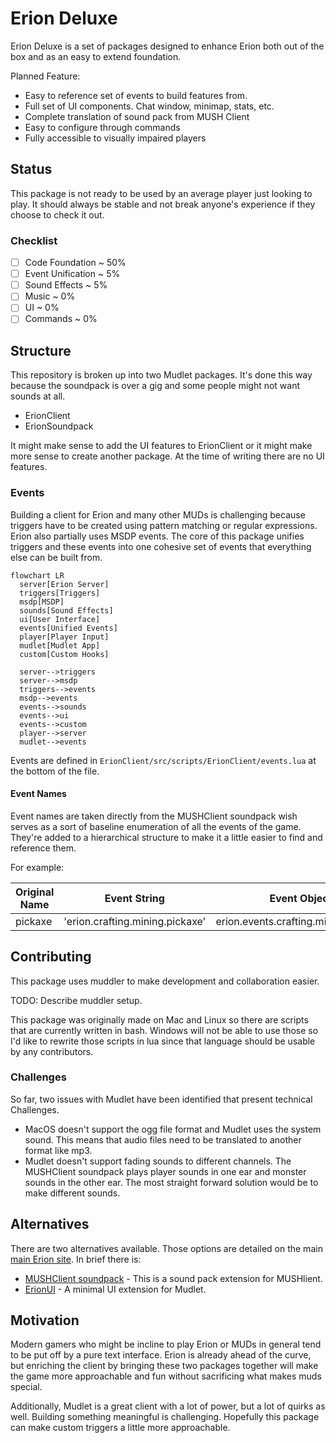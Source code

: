 <!-- markdownlint-configure-file { "MD013": { "line_length": 800 } } -->

# Erion Deluxe

Erion Deluxe is a set of packages designed to enhance Erion both out of the box and as an easy to extend foundation.

Planned Feature:
- Easy to reference set of events to build features from.
- Full set of UI components. Chat window, minimap, stats, etc.
- Complete translation of sound pack from MUSH Client
- Easy to configure through commands
- Fully accessible to visually impaired players

## Status

This package is not ready to be used by an average player just looking to play. It should always be stable and not break anyone's experience if they choose to check it out.

### Checklist

- [ ] Code Foundation ~ 50%
- [ ] Event Unification ~ 5%
- [ ] Sound Effects ~ 5%
- [ ] Music ~ 0%
- [ ] UI ~ 0%
- [ ] Commands ~ 0%

## Structure

This repository is broken up into two Mudlet packages. It's done this way because the soundpack is over a gig and some people might not want sounds at all.

- ErionClient
- ErionSoundpack

It might make sense to add the UI features to ErionClient or it might make more sense to create another package. At the time of writing there are no UI features.

### Events

Building a client for Erion and many other MUDs is challenging because triggers have to be created using pattern matching or regular expressions. Erion also partially uses MSDP events. The core of this package unifies triggers and these events into one cohesive set of events that everything else can be built from.

```mermaid
flowchart LR
  server[Erion Server]
  triggers[Triggers]
  msdp[MSDP]
  sounds[Sound Effects]
  ui[User Interface]
  events[Unified Events]
  player[Player Input]
  mudlet[Mudlet App]
  custom[Custom Hooks]

  server-->triggers
  server-->msdp
  triggers-->events
  msdp-->events
  events-->sounds
  events-->ui
  events-->custom
  player-->server
  mudlet-->events
```

Events are defined in `ErionClient/src/scripts/ErionClient/events.lua` at the bottom of the file.

#### Event Names

Event names are taken directly from the MUSHClient soundpack wish serves as a sort of baseline enumeration of all the events of the game. They're added to a hierarchical structure to make it a little easier to find and reference them.

For example:

| Original Name | Event String                    | Event Object                         |
| ------------- | ------------------------------- | ------------------------------------ |
| pickaxe       | 'erion.crafting.mining.pickaxe' | erion.events.crafting.mining.pickaxe |

## Contributing

This package uses muddler to make development and collaboration easier.

TODO: Describe muddler setup.

This package was originally made on Mac and Linux so there are scripts that are currently written in bash. Windows will not be able to use those so I'd like to rewrite those scripts in lua since that language should be usable by any contributors.

### Challenges

So far, two issues with Mudlet have been identified that present technical Challenges.
- MacOS doesn't support the ogg file format and Mudlet uses the system sound. This means that audio files need to be translated to another format like mp3.
- Mudlet doesn't support fading sounds to different channels. The MUSHClient soundpack plays player sounds in one ear and monster sounds in the other ear. The most straight forward solution would be to make different sounds.

## Alternatives

There are two alternatives available. Those options are detailed on the main [main Erion site](https://www.erionmud.com/client.php). In brief there is:

- [MUSHClient soundpack](https://www.erionmud.com/blindsupport.php) - This is a sound pack extension for MUSHlient.
- [ErionUI](https://github.com/Caelinus/ErionMud-UI) - A minimal UI extension for Mudlet.

## Motivation

Modern gamers who might be incline to play Erion or MUDs in general tend to be put off by a pure text interface. Erion is already ahead of the curve, but enriching the client by bringing these two packages together will make the game more approachable and fun without sacrificing what makes muds special.

Additionally, Mudlet is a great client with a lot of power, but a lot of quirks as well. Building something meaningful is challenging. Hopefully this package can make custom triggers a little more approachable.


